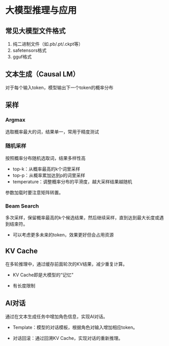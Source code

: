 ﻿# 大模型推理与应用

## 常见大模型文件格式

1. 纯二进制文件（如.pb/.pt/.ckpt等）
2. safetensors格式
3. gguf格式

## 文本生成（Causal LM）

对于每个输入token，模型输出下一个token的概率分布

## 采样

### Argmax

选取概率最大的词，结果单一，常用于精度测试

### 随机采样

按照概率分布随机选取词，结果多样性高

- top-k：从概率最高的k个词里采样
- top-p：从概率累加达到p的词里采样
- temperature：调整概率分布的平滑度，越大采样结果越随机

参数加载时要注意矩阵转置。

### Beam Search

多次采样，保留概率最高的k个候选结果，然后继续采样，直到达到最大长度或遇到结束符。

- 可以考虑更多未来的token，效果更好但会占用资源

## KV Cache

在多轮推理中，通过缓存前面轮次的KV结果，减少重复计算。

- KV Cache即是大模型的“记忆”

- 有长度限制

## AI对话

通过在文本生成任务中增加角色信息，实现AI对话。

- Template：模型的对话模板，根据角色对输入增加相应token。

- 对话回滚：通过回溯KV Cache，实现对话的重新推理。
